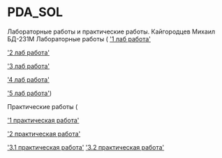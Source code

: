# PDA_SOL
Лабораторные работы и практические работы. Кайгородцев Михаил БД-231М
Лабораторные работы (
['1 лаб работа'](https://github.com/Moglaman/PDA_SOL/blob/main/Untitled1.ipynb) 

['2 лаб работа'](https://github.com/Moglaman/PDA_SOL/blob/main/hw-2-numpy.ipynb)

['3 лаб работа'](https://github.com/Moglaman/PDA_SOL/blob/main/hw-3-pandas.ipynb) 

['4 лаб работа'](https://github.com/Moglaman/PDA_SOL/blob/main/hw-4-visualisation.ipynb)

['5 лаб работа'](https://github.com/Moglaman/PDA_SOL/blob/main/lab.ipynb))

Практические работы (

['1 практическая работа'](https://github.com/Moglaman/PDA_SOL/blob/main/1pr.ipynb) 

['2 практическая работа'](https://github.com/Moglaman/PDA_SOL/blob/main/practice.ipynb)

['3.1 практическая работа'](https://github.com/Moglaman/PDA_SOL/blob/main/01_Symbolic_mathematics_with_Sympy.ipynb)
['3.2 практическая работа'](https://github.com/Moglaman/PDA_SOL/blob/main/02_Linear_algebra_with_Numpy.ipynb)
